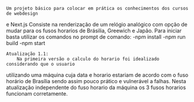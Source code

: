     Um projeto básico para colocar em prática os conhecimentos dos cursos de webdesign 
e Next.js 
    Consiste na renderização de um relógio analógico com opção de mudar para os fusos horarios 
de Brásilia, Greewich e Japão.
    Para iniciar basta utilizar os comandos no prompt de comando:
            -npm install
            -npm run build
            -npm start
            
            
    Atualização 1.1:
        Na primeira versão o calculo do horario foi idealizado considerando que o usuario
  utilizando uma máquina cuja data e horario estariam de acordo com o fuso horário de Brasília
  sendo assim pouco prático e vulnerável a falhas.
        Nesta atualização independente do fuso horario da máquina os 3 fusos horarios funcionam corretamente.
